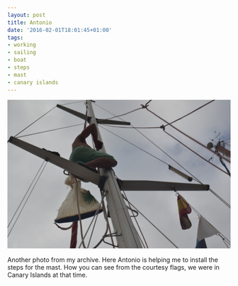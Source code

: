 ```yaml
---
layout: post
title: Antonio
date: '2016-02-01T18:01:45+01:00'
tags:
- working
- sailing
- boat
- steps
- mast
- canary islands
---
```

![Antonio](/files/tumblr_o1iwy3pJMA1tq106bo1_1280.jpg)

Another photo from my archive. Here Antonio is helping me to install the steps for the mast. How you can see from the courtesy flags, we were in Canary Islands at that time.


